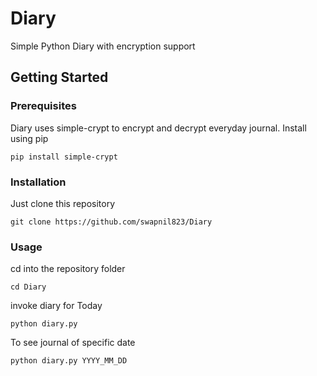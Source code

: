 # Diary
Simple Python Diary with encryption support
## Getting Started

### Prerequisites

Diary uses simple-crypt to encrypt and decrypt everyday journal. 
 Install using pip
 ```
 pip install simple-crypt
 ```

### Installation

 Just clone this repository
 ```
 git clone https://github.com/swapnil823/Diary
 ```

### Usage
 cd into the repository folder
 ```
 cd Diary
 ```
 invoke diary for Today
 ```
 python diary.py
 ```
 To see journal of specific date
 ```
 python diary.py YYYY_MM_DD
 ```


